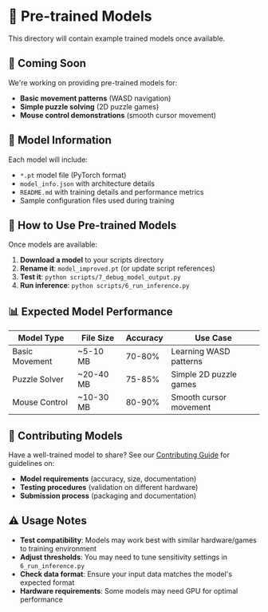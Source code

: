 # 🧠 Pre-trained Models

This directory will contain example trained models once available.

## 🎯 Coming Soon

We're working on providing pre-trained models for:
- **Basic movement patterns** (WASD navigation)
- **Simple puzzle solving** (2D puzzle games)
- **Mouse control demonstrations** (smooth cursor movement)

## 📝 Model Information

Each model will include:
- `*.pt` model file (PyTorch format)
- `model_info.json` with architecture details
- `README.md` with training details and performance metrics
- Sample configuration files used during training

## 🚀 How to Use Pre-trained Models

Once models are available:

1. **Download a model** to your scripts directory
2. **Rename it**: `model_improved.pt` (or update script references)
3. **Test it**: `python scripts/7_debug_model_output.py`
4. **Run inference**: `python scripts/6_run_inference.py`

## 📊 Expected Model Performance

| Model Type | File Size | Accuracy | Use Case |
|------------|-----------|----------|----------|
| Basic Movement | ~5-10 MB | 70-80% | Learning WASD patterns |
| Puzzle Solver | ~20-40 MB | 75-85% | Simple 2D puzzle games |
| Mouse Control | ~10-30 MB | 80-90% | Smooth cursor movement |

## 🤝 Contributing Models

Have a well-trained model to share? See our [Contributing Guide](../../docs/CONTRIBUTING.md) for guidelines on:
- **Model requirements** (accuracy, size, documentation)
- **Testing procedures** (validation on different hardware)
- **Submission process** (packaging and documentation)

## ⚠️ Usage Notes

- **Test compatibility**: Models may work best with similar hardware/games to training environment
- **Adjust thresholds**: You may need to tune sensitivity settings in `6_run_inference.py`
- **Check data format**: Ensure your input data matches the model's expected format
- **Hardware requirements**: Some models may need GPU for optimal performance 